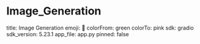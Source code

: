 # Image_Generation
title: Image Generation emoji: 🚀 colorFrom: green colorTo: pink sdk: gradio sdk_version: 5.23.1 app_file: app.py pinned: false
